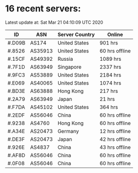 # 16 recent servers:

Latest update at: Sat Mar 21 04:10:09 UTC 2020

| ID | ASN | Server Country | Online |
| -- | --- | -------------- | ------ |
| #.D09B | AS174 | United States | 901 hrs |
| #.8526 | AS35913 | United States | 60 hrs offline |
| #.15CF | AS49392 | Russia | 1089 hrs |
| #.7F1D | AS63949 | Singapore | 2337 hrs |
| #.9FC3 | AS53889 | United States | 2184 hrs |
| #.E069 | AS40065 | United States | 1074 hrs |
| #.BD3E | AS63888 | Hong Kong | 217 hrs |
| #.2A79 | AS63949 | Japan | 21 hrs |
| #.F7DA | AS45102 | United States | 364 hrs |
| #.2EDF | AS56046 | China | 60 hrs offline |
| #.9238 | AS4760 | Hong Kong | 60 hrs offline |
| #.A34E | AS20473 | Germany | 12 hrs offline |
| #.DE3F | AS20473 | Japan | 42 hrs offline |
| #.926E | AS4837 | China | 43 hrs offline |
| #.AF8D | AS56046 | China | 60 hrs offline |
| #.0F08 | AS56046 | China | 60 hrs offline |

